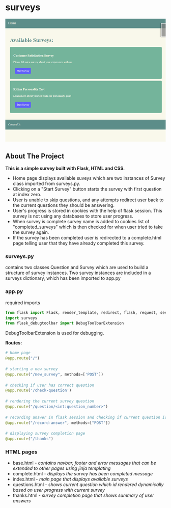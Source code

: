 # surveys
![image of surveys home page with two available surveys displayed](static/surveys.png)

<!-- ABOUT THE PROJECT -->
## About The Project
**This is a simple survey built with Flask, HTML and CSS.**
- Home page displays available suveys which are two instances of Survey class imported from surveys.py.
- Clicking on a "Start Survey" button starts the survey with first question at index zero. 
- User is unable to skip questions, and any attempts redirect user back to the current questions they should be answering. 
- User's progress is stored in cookies with the help of flask session. This survey is not using any databases to store user progress. 
- When survey is complete survey name is added to cookies list of "completed_surveys" which is then checked for when user tried to take the survey again.
- If the survey has been completed user is redirected to a complete.html page telling user that they have already completed this survey. 


### surveys.py
contains two classes Question and Survey which are used to build a structure of survey instances. 
Two survey instances are included in a surveys dictionary, which has been imported to app.py 

### app.py
required imports
```Python 
from flask import Flask, render_template, redirect, flash, request, session
import surveys
from flask_debugtoolbar import DebugToolbarExtension
```
DebugToolbarExtension is used for debugging. 

**Routes:**
```Python
# home page
@app.route("/")

# starting a new survey
@app.route("/new_survey", methods=['POST'])

# checking if user has correct question
@app.route('/check-question')

# rendering the current survey question
@app.route("/question/<int:question_number>")

# recording answer in flask session and checking if current question is the last question
@app.route("/record-answer", methods=["POST"])

# displaying survey completion page
@app.route("/thanks")
```

### HTML pages
- base.html - *contains navbar, footer and error messages that can be extended to other pages using jinja templating*
- complete.html - *displays the survey has been completed message*
- index.html - *main page that displays available surveys*
- questions.html - *shows current question which id rendered dynamically based on user progress with current survey*
- thanks.html - *survey completion page that shows summary of user answers*
